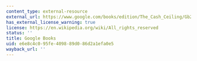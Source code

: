 ```yaml
---
content_type: external-resource
external_url: https://www.google.com/books/edition/The_Cash_Ceiling/Gb2tDwAAQBAJ?hl=en&gbpv=1
has_external_license_warning: true
license: https://en.wikipedia.org/wiki/All_rights_reserved
status: ''
title: Google Books
uid: e6e8c4c0-95fe-4098-89d0-86d2a1efa0e5
wayback_url: ''
---
```

